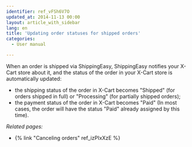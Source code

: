 ```yaml
---
identifier: ref_vFSh6V7O
updated_at: 2014-11-13 00:00
layout: article_with_sidebar
lang: en
title: 'Updating order statuses for shipped orders'
categories:
  - User manual

---
```



When an order is shipped via ShippingEasy, ShippingEasy notifies your X-Cart store about it, and the status of the order in your X-Cart store is automatically updated:

*   the shipping status of the order in X-Cart becomes "Shipped" (for orders shipped in full) or "Processing" (for partially shipped orders);
*   the payment status of the order in X-Cart becomes "Paid" (In most cases, the order will have the status "Paid" already assigned by this time).

_Related pages:_

*   {% link "Canceling orders" ref_izPIxXzE %}